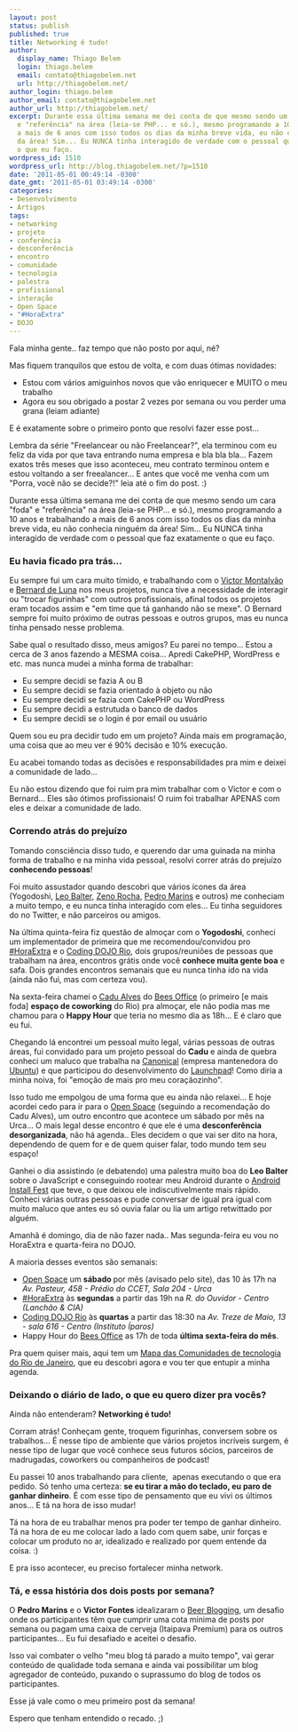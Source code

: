 ```yaml
---
layout: post
status: publish
published: true
title: Networking é tudo!
author:
  display_name: Thiago Belem
  login: thiago.belem
  email: contato@thiagobelem.net
  url: http://thiagobelem.net/
author_login: thiago.belem
author_email: contato@thiagobelem.net
author_url: http://thiagobelem.net/
excerpt: Durante essa última semana me dei conta de que mesmo sendo um cara "foda"
  e "referência" na área (leia-se PHP... e só.), mesmo programando a 10 anos e trabalhando
  a mais de 6 anos com isso todos os dias da minha breve vida, eu não conhecia ninguém
  da área! Sim... Eu NUNCA tinha interagido de verdade com o pessoal que faz exatamente
  o que eu faço.
wordpress_id: 1510
wordpress_url: http://blog.thiagobelem.net/?p=1510
date: '2011-05-01 00:49:14 -0300'
date_gmt: '2011-05-01 03:49:14 -0300'
categories:
- Desenvolvimento
- Artigos
tags:
- networking
- projeto
- conferência
- desconferência
- encontro
- comunidade
- tecnologia
- palestra
- profissional
- interação
- Open Space
- "#HoraExtra"
- DOJO
---
```

<p>Fala minha gente.. faz tempo que não posto por aqui, né?</p>
<p>Mas fiquem tranquilos que estou de volta, e com duas ótimas novidades:</p>
<ul>
<li>Estou com vários amiguinhos novos que vão enriquecer e MUITO o meu trabalho</li>
<li>Agora eu sou obrigado a postar 2 vezes por semana ou vou perder uma grana (leiam adiante)</li>
</ul>
<p>E é exatamente sobre o primeiro ponto que resolvi fazer esse post...</p>
<p>Lembra da série "Freelancear ou não Freelancear?", ela terminou com eu feliz da vida por que tava entrando numa empresa e bla bla bla... Fazem exatos três meses que isso aconteceu, meu contrato terminou ontem e estou voltando a ser freealancer... E antes que você me venha com um "Porra, você não se decide?!" leia até o fim do post. :)</p>
<p>Durante essa última semana me dei conta de que mesmo sendo um cara "foda" e "referência" na área (leia-se PHP... e só.), mesmo programando a 10 anos e trabalhando a mais de 6 anos com isso todos os dias da minha breve vida, eu não conhecia ninguém da área! Sim... Eu NUNCA tinha interagido de verdade com o pessoal que faz exatamente o que eu faço.</p>
<h3>Eu havia ficado pra trás...</h3>
<p>Eu sempre fui um cara muito tímido, e trabalhando com o <a href="http://www.victormontalvao.com/">Victor Montalvão</a> e <a href="http://www.bernarddeluna.com/">Bernard de Luna</a> nos meus projetos, nunca tive a necessidade de interagir ou "trocar figurinhas" com outros profissionais, afinal todos os projetos eram tocados assim e "em time que tá ganhando não se mexe". O Bernard sempre foi muito próximo de outras pessoas e outros grupos, mas eu nunca tinha pensado nesse problema.</p>
<p>Sabe qual o resultado disso, meus amigos? Eu parei no tempo... Estou a cerca de 3 anos fazendo a MESMA coisa... Apredi CakePHP, WordPress e etc. mas nunca mudei a minha forma de trabalhar:</p>
<ul>
<li>Eu sempre decidi se fazia A ou B</li>
<li>Eu sempre decidi se fazia orientado à objeto ou não</li>
<li>Eu sempre decidi se fazia com CakePHP ou WordPress</li>
<li>Eu sempre decidi a estrutuda o banco de dados</li>
<li>Eu sempre decidi se o login é por email ou usuário</li>
</ul>
<p>Quem sou eu pra decidir tudo em um projeto? Ainda mais em programação, uma coisa que ao meu ver é 90% decisão e 10% execução.</p>
<p>Eu acabei tomando todas as decisões e responsabilidades pra mim e deixei a comunidade de lado...</p>
<p>Eu não estou dizendo que foi ruim pra mim trabalhar com o Victor e com o Bernard... Eles são ótimos profissionais! O ruim foi trabalhar APENAS com eles e deixar a comunidade de lado.</p>
<h3>Correndo atrás do prejuízo</h3>
<p>Tomando consciência disso tudo, e querendo dar uma guinada na minha forma de trabalho e na minha vida pessoal, resolvi correr atrás do prejuízo <strong>conhecendo pessoas</strong>!</p>
<p>Foi muito assustador quando descobri que vários ícones da área (<span class="removed_link" title="http://www.yogodoshi.com/portfolio/">Yogodoshi</span>, <a href="http://leobalter.net/">Leo Balter</a>, <a href="http://zenorocha.com/">Zeno Rocha</a>, <a href="http://pedromarins.com/">Pedro Marins</a> e outros) me conheciam a muito tempo, e eu nunca tinha interagido com eles... Eu tinha seguidores do no Twitter, e não parceiros ou amigos.</p>
<p>Na última quinta-feira fiz questão de almoçar com o <strong>Yogodoshi</strong>, conheci um implementador de primeira que me recomendou/convidou pro <a href="http://horaextra.org/">#HoraExtra</a> e o <a href="http://dojorio.wordpress.com/">Coding DOJO Rio</a>, dois grupos/reuniões de pessoas que trabalham na área, encontros grátis onde você <strong>conhece muita gente boa</strong> e safa. Dois grandes encontros semanais que eu nunca tinha ido na vida (ainda não fui, mas com certeza vou).</p>
<p>Na sexta-feira chamei o <a href="http://twitter.com/#!/castroalves">Cadu Alves</a> do <a href="http://beesoffice.com/">Bees Office</a> (o primeiro [e mais foda] <strong>espaço de coworking</strong> do Rio) pra almoçar, ele não podia mas me chamou para o <strong>Happy Hour</strong> que teria no mesmo dia as 18h... E é claro que eu fui.</p>
<p>Chegando lá encontrei um pessoal muito legal, várias pessoas de outras áreas, fui convidado para um projeto pessoal do <strong>Cadu</strong> e ainda de quebra conheci um maluco que trabalha na <a href="http://www.canonical.com/">Canonical</a> (empresa mantenedora do <a href="http://www.ubuntu.com/">Ubuntu</a>) e que participou do desenvolvimento do <a href="https://launchpad.net/">Launchpad</a>! Como diria a minha noiva, foi "emoção de mais pro meu coraçãozinho".</p>
<p>Isso tudo me empolgou de uma forma que eu ainda não relaxei... E hoje acordei cedo para ir para o <a href="http://openspacerio.org/">Open Space</a> (seguindo a recomendação do Cadu Alves), um outro encontro que acontece um sábado por mês na Urca... O mais legal desse encontro é que ele é uma <strong>desconferência desorganizada</strong>, não há agenda.. Eles decidem o que vai ser dito na hora, dependendo de quem for e de quem quiser falar, todo mundo tem seu espaço!</p>
<p>Ganhei o dia assistindo (e debatendo) uma palestra muito boa do <strong>Leo Balter</strong> sobre o JavaScript e conseguindo rootear meu Android durante o <a href="http://openspacerio.org/blog/install-fest-de-androind-no-v-openspacerio/">Android Install Fest</a> que teve, o que deixou ele indiscutivelmente mais rápido. Conheci várias outras pessoas e pude conversar de igual pra igual com muito maluco que antes eu só ouvia falar ou lia um artigo retwittado por alguém.</p>
<p>Amanhã é domingo, dia de não fazer nada.. Mas segunda-feira eu vou no HoraExtra e quarta-feira no DOJO.</p>
<p>A maioria desses eventos são semanais:</p>
<ul>
<li><a href="http://openspacerio.org/">Open Space</a> um <strong>sábado </strong>por mês (avisado pelo site), das 10 às 17h na <em>Av. Pasteur, 458 - Prédio do CCET, Sala 204 - Urca</em></li>
<li><a href="http://horaextra.org/">#HoraExtra</a> às <strong>segundas</strong> a partir das 19h na <em>R. do Ouvidor - Centro (Lanchão &amp; CIA)</em></li>
<li><a href="http://dojorio.wordpress.com/">Coding DOJO Rio</a> às <strong>quartas</strong> a partir das 18:30 na <em>Av. Treze de Maio, 13 - sala 616 - Centro (Instituto Íparos)</em></li>
<li>Happy Hour do <a href="http://beesoffice.com/">Bees Office</a> as 17h de toda <strong>última sexta-feira do mês</strong>.</li>
</ul>
<p>Pra quem quiser mais, aqui tem um <a href="http://raphaeldealmeida.wordpress.com/2011/04/18/mapa-das-comunidades-de-tecnologia-do-rio-de-janeiro/">Mapa das Comunidades de tecnologia do Rio de Janeiro</a>, que eu descobri agora e vou ter que entupir a minha agenda.</p>
<h3>Deixando o diário de lado, o que eu quero dizer pra vocês?</h3>
<p>Ainda não entenderam? <strong>Networking é tudo!</strong></p>
<p>Corram atrás! Conheçam gente, troquem figurinhas, conversem sobre os trabalhos... É nesse tipo de ambiente que vários projetos incríveis surgem, é nesse tipo de lugar que você conhece seus futuros sócios, parceiros de madrugadas, coworkers ou companheiros de podcast!</p>
<p>Eu passei 10 anos trabalhando para cliente,  apenas executando o que era pedido. Só tenho uma certeza: <strong>se eu tirar a mão do teclado, eu paro de ganhar dinheiro</strong>. É com esse tipo de pensamento que eu vivi os últimos anos... E tá na hora de isso mudar!</p>
<p>Tá na hora de eu trabalhar menos pra poder ter tempo de ganhar dinheiro. Tá na hora de eu me colocar lado a lado com quem sabe, unir forças e colocar um produto no ar, idealizado e realizado por quem entende da coisa. :)</p>
<p>E pra isso acontecer, eu preciso fortalecer minha network.</p>
<h3>Tá, e essa história dos dois posts por semana?</h3>
<p>O <strong>Pedro Marins</strong> e o <strong>Victor Fontes</strong> idealizaram o <a href="https://github.com/victorfontes/beerblogging">Beer Blogging</a>, um desafio onde os participantes têm que cumprir uma cota mínima de posts por semana ou pagam uma caixa de cerveja (Itaipava Premium) para os outros participantes... Eu fui desafiado e aceitei o desafio.</p>
<p>Isso vai combater o velho "meu blog tá parado a muito tempo", vai gerar conteúdo de qualidade toda semana e ainda vai possibilitar um blog agregador de conteúdo, puxando o suprassumo do blog de todos os participantes.</p>
<p>Esse já vale como o meu primeiro post da semana!</p>
<p>Espero que tenham entendido o recado. ;)</p>
